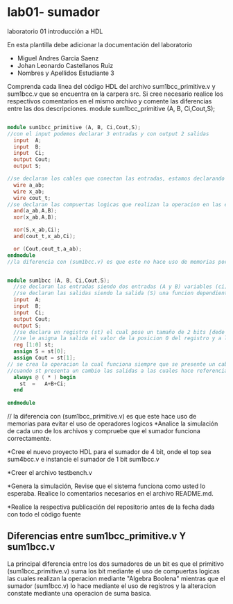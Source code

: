 # lab01- sumador 
laboratorio 01 introducción a HDL

En esta plantilla debe adicionar la documentación del laboratorio

* Miguel Andres Garcia Saenz
* Johan Leonardo Castellanos Ruiz
* Nombres y Apellidos Estudiante 3


Comprenda cada línea del código HDL del archivo sum1bcc_primitive.v y sum1bcc.v que se encuentra en la carpera src. Si cree necesario realice los respectivos comentarios en el mismo archivo y comente las diferencias entre las dos descripciones.
module sum1bcc_primitive (A, B, Ci,Cout,S);

```verilog

module sum1bcc_primitive (A, B, Ci,Cout,S);
//con el input podemos declarar 3 entradas y con output 2 salidas
  input  A;
  input  B;
  input  Ci;
  output Cout;
  output S;

//se declaran los cables que conectan las entradas, estamos declarando la interconexion de las compuertas logicas
  wire a_ab;
  wire x_ab;
  wire cout_t;
//se declaran las compuertas logicas que realizan la operacion en las entradas del cable, su primer argumento es su salida, y los restantes sus entrada
  and(a_ab,A,B);
  xor(x_ab,A,B);

  xor(S,x_ab,Ci);
  and(cout_t,x_ab,Ci);

  or (Cout,cout_t,a_ab);
endmodule
//la diferencia con (sum1bcc.v) es que este no hace uso de memorias por lo que depende unicamente de operadores logicos y entradas


module sum1bcc (A, B, Ci,Cout,S);
  //se declaran las entradas siendo dos entradas (A y B) variables (ci) siendo la carga del bit de entrada
  //se declaran las salidas siendo la salida (S) una funcion dependiente de (A,B,Ci) y nua carga de salida Cout
  input  A;
  input  B;
  input  Ci;
  output Cout;
  output S;
  //se declara un registro (st) el cual pose un tamaño de 2 bits [dede 1:hasta 0] 
  //se le asigna la salida el valor de la posicion 0 del registro y a la caraga el valor de la posicion 1 del registro
  reg [1:0] st;
  assign S = st[0];
  assign Cout = st[1];
// se crea la operacion la cual funciona siempre que se presente un cabio en las entradas, la funcion es st=A+B+Ci
//cuando st presenta un cambio las salidas a las cuales hace referencia tambien cambian
  always @ ( * ) begin
  	st  = 	A+B+Ci;
  end
  
endmodule
```
// la diferencia con (sum1bcc_primitive.v) es que este hace uso de memorias para evitar el uso de operadores logicos
*Analice la simulación de cada uno de los archivos y compruebe que el sumador funciona correctamente.

*Cree el nuevo proyecto HDL para el sumador de 4 bit, onde el top sea sum4bcc.v e instancie el sumador de 1 bit sum1bcc.v

*Creer el archivo testbench.v

*Genera la simulación, Revise que el sistema funciona como usted lo esperaba. Realice lo comentarios necesarios en el archivo README.md.

*Realice la respectiva publicación del repositorio antes de la fecha dada con todo el código fuente

## Diferencias entre sum1bcc_primitive.v Y sum1bcc.v

La principal diferencia entre los dos sumadores de un bit es que el primitivo (sum1bcc_primitive.v)
suma los bit mediante el uso de compuertas logicas las cuales realizan la operacion mediante "Algebra Boolena" 
mientras que el sumador (sum1bcc.v) lo hace mediante el uso de registros y la alteracion constate mediante
una operacion de suma basica.


